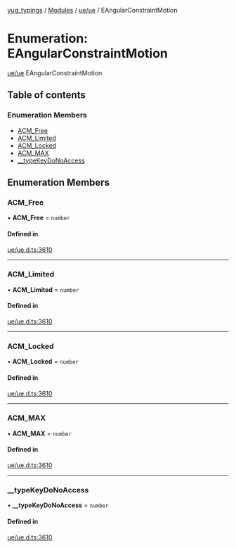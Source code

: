 [yug_typings](../README.md) / [Modules](../modules.md) / [ue/ue](../modules/ue_ue.md) / EAngularConstraintMotion

# Enumeration: EAngularConstraintMotion

[ue/ue](../modules/ue_ue.md).EAngularConstraintMotion

## Table of contents

### Enumeration Members

- [ACM\_Free](ue_ue.EAngularConstraintMotion.md#acm_free)
- [ACM\_Limited](ue_ue.EAngularConstraintMotion.md#acm_limited)
- [ACM\_Locked](ue_ue.EAngularConstraintMotion.md#acm_locked)
- [ACM\_MAX](ue_ue.EAngularConstraintMotion.md#acm_max)
- [\_\_typeKeyDoNoAccess](ue_ue.EAngularConstraintMotion.md#__typekeydonoaccess)

## Enumeration Members

### ACM\_Free

• **ACM\_Free** = `number`

#### Defined in

[ue/ue.d.ts:3610](https://github.com/YugMetaverse/yug_typings/blob/25cad34/ue/ue.d.ts#L3610)

___

### ACM\_Limited

• **ACM\_Limited** = `number`

#### Defined in

[ue/ue.d.ts:3610](https://github.com/YugMetaverse/yug_typings/blob/25cad34/ue/ue.d.ts#L3610)

___

### ACM\_Locked

• **ACM\_Locked** = `number`

#### Defined in

[ue/ue.d.ts:3610](https://github.com/YugMetaverse/yug_typings/blob/25cad34/ue/ue.d.ts#L3610)

___

### ACM\_MAX

• **ACM\_MAX** = `number`

#### Defined in

[ue/ue.d.ts:3610](https://github.com/YugMetaverse/yug_typings/blob/25cad34/ue/ue.d.ts#L3610)

___

### \_\_typeKeyDoNoAccess

• **\_\_typeKeyDoNoAccess** = `number`

#### Defined in

[ue/ue.d.ts:3610](https://github.com/YugMetaverse/yug_typings/blob/25cad34/ue/ue.d.ts#L3610)
